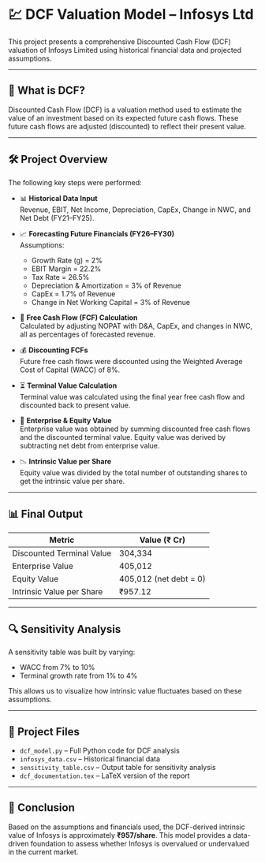 # 💹 DCF Valuation Model – Infosys Ltd

This project presents a comprehensive Discounted Cash Flow (DCF) valuation of Infosys Limited using historical financial data and projected assumptions.

---

## 📌 What is DCF?

Discounted Cash Flow (DCF) is a valuation method used to estimate the value of an investment based on its expected future cash flows. These future cash flows are adjusted (discounted) to reflect their present value.

---

## 🛠️ Project Overview

The following key steps were performed:

- 📊 **Historical Data Input**  
  Revenue, EBIT, Net Income, Depreciation, CapEx, Change in NWC, and Net Debt (FY21–FY25).

- 📈 **Forecasting Future Financials (FY26–FY30)**  
  Assumptions:  
  - Growth Rate (g) = 2%  
  - EBIT Margin = 22.2%  
  - Tax Rate = 26.5%  
  - Depreciation & Amortization = 3% of Revenue  
  - CapEx = 1.7% of Revenue  
  - Change in Net Working Capital = 3% of Revenue

- 🧮 **Free Cash Flow (FCF) Calculation**  
  Calculated by adjusting NOPAT with D&A, CapEx, and changes in NWC, all as percentages of forecasted revenue.

- 💰 **Discounting FCFs**  
  Future free cash flows were discounted using the Weighted Average Cost of Capital (WACC) of 8%.

- ⏳ **Terminal Value Calculation**  
  Terminal value was calculated using the final year free cash flow and discounted back to present value.

- 🏢 **Enterprise & Equity Value**  
  Enterprise value was obtained by summing discounted free cash flows and the discounted terminal value. Equity value was derived by subtracting net debt from enterprise value.

- 📉 **Intrinsic Value per Share**  
  Equity value was divided by the total number of outstanding shares to get the intrinsic value per share.

---

## 📊 Final Output

| Metric                    | Value (₹ Cr)       |
|---------------------------|--------------------|
| Discounted Terminal Value | 304,334            |
| Enterprise Value          | 405,012            |
| Equity Value              | 405,012 (net debt = 0) |
| Intrinsic Value per Share | ₹957.12            |

---

## 🔍 Sensitivity Analysis

A sensitivity table was built by varying:  
- WACC from 7% to 10%  
- Terminal growth rate from 1% to 4%  

This allows us to visualize how intrinsic value fluctuates based on these assumptions.

---

## 📁 Project Files

- `dcf_model.py` – Full Python code for DCF analysis  
- `infosys_data.csv` – Historical financial data  
- `sensitivity_table.csv` – Output table for sensitivity analysis  
- `dcf_documentation.tex` – LaTeX version of the report  

---

## 📝 Conclusion

Based on the assumptions and financials used, the DCF-derived intrinsic value of Infosys is approximately **₹957/share**. This model provides a data-driven foundation to assess whether Infosys is overvalued or undervalued in the current market.
